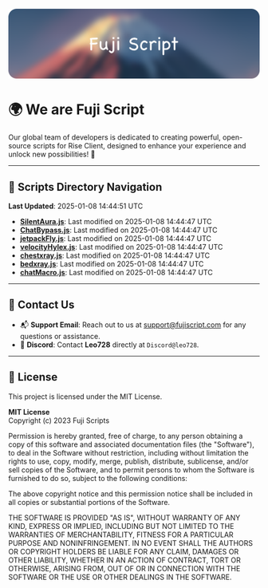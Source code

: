 ![Banner](.github/b.webp)

# 🌍 **We are Fuji Script**

Our global team of developers is dedicated to creating powerful, open-source scripts for Rise Client, designed to enhance your experience and unlock new possibilities! 🌟

---
<!-- SCRIPTS_NAVIGATION_START -->
## 📂 **Scripts Directory Navigation**

**Last Updated**: 2025-01-08 14:44:51 UTC

- **[SilentAura.js](scripts/SilentAura.js)**: Last modified on 2025-01-08 14:44:47 UTC
- **[ChatBypass.js](scripts/ChatBypass.js)**: Last modified on 2025-01-08 14:44:47 UTC
- **[jetpackFly.js](scripts/jetpackFly.js)**: Last modified on 2025-01-08 14:44:47 UTC
- **[velocityHylex.js](scripts/velocityHylex.js)**: Last modified on 2025-01-08 14:44:47 UTC
- **[chestxray.js](scripts/chestxray.js)**: Last modified on 2025-01-08 14:44:47 UTC
- **[bedxray.js](scripts/bedxray.js)**: Last modified on 2025-01-08 14:44:47 UTC
- **[chatMacro.js](scripts/chatMacro.js)**: Last modified on 2025-01-08 14:44:47 UTC

<!-- SCRIPTS_NAVIGATION_END -->

---

## 💬 **Contact Us**  
- 📬 **Support Email**: Reach out to us at [support@fujiscript.com](mailto:support@fujiscript.com) for any questions or assistance.  
- 💬 **Discord**: Contact **Leo728** directly at `Discord@leo728`.

---

## 📜 **License**

This project is licensed under the MIT License.  

**MIT License**  
Copyright (c) 2023 Fuji Scripts  

Permission is hereby granted, free of charge, to any person obtaining a copy of this software and associated documentation files (the "Software"), to deal in the Software without restriction, including without limitation the rights to use, copy, modify, merge, publish, distribute, sublicense, and/or sell copies of the Software, and to permit persons to whom the Software is furnished to do so, subject to the following conditions:  

The above copyright notice and this permission notice shall be included in all copies or substantial portions of the Software.  

THE SOFTWARE IS PROVIDED "AS IS", WITHOUT WARRANTY OF ANY KIND, EXPRESS OR IMPLIED, INCLUDING BUT NOT LIMITED TO THE WARRANTIES OF MERCHANTABILITY, FITNESS FOR A PARTICULAR PURPOSE AND NONINFRINGEMENT. IN NO EVENT SHALL THE AUTHORS OR COPYRIGHT HOLDERS BE LIABLE FOR ANY CLAIM, DAMAGES OR OTHER LIABILITY, WHETHER IN AN ACTION OF CONTRACT, TORT OR OTHERWISE, ARISING FROM, OUT OF OR IN CONNECTION WITH THE SOFTWARE OR THE USE OR OTHER DEALINGS IN THE SOFTWARE.  
